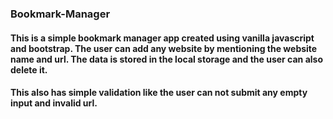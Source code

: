 ### Bookmark-Manager

#### This is a simple bookmark manager app created using vanilla javascript and bootstrap. The user can add any website by mentioning the website name and url. The data is stored in the local storage and the user can also delete it.
#### This also has simple validation like the user can not submit any empty input and invalid url.

